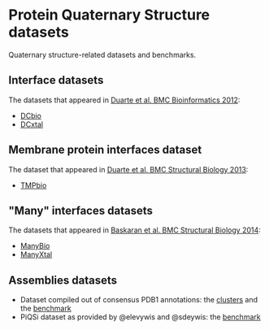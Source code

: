 # Protein Quaternary Structure datasets
Quaternary structure-related datasets and benchmarks.

## Interface datasets
The datasets that appeared in [Duarte et al. BMC Bioinformatics 2012](https://bmcbioinformatics.biomedcentral.com/articles/10.1186/1471-2105-13-334):
- [DCbio](data/DCbio.txt)
- [DCxtal](data/DCxtal.txt)

## Membrane protein interfaces dataset
The dataset that appeared in [Duarte et al. BMC Structural Biology 2013](https://bmcstructbiol.biomedcentral.com/articles/10.1186/1472-6807-13-21):
- [TMPbio](data/TMPbio.txt)

## "Many" interfaces datasets
The datasets that appeared in [Baskaran et al. BMC Structural Biology 2014](https://bmcstructbiol.biomedcentral.com/articles/10.1186/s12900-014-0022-0):
- [ManyBio](data/ManyBio.txt)
- [ManyXtal](data/ManyXtal.txt)

## Assemblies datasets
- Dataset compiled out of consensus PDB1 annotations: the [clusters](data/benchmark-pdb1_clusters.csv) and the [benchmark](data/benchmark-eppic_pisa_pdb1.csv)
- PiQSi dataset as provided by @elevywis and @sdeywis: the [benchmark](data/benchmark-eppic_pisa_piqsi.csv)
